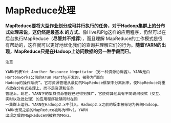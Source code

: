 MapReduce处理
===================================================================================
**MapReduce要将大型作业划分成可并行执行的任务，对于Hadoop集群上的分布式处理来说，这仍然是最基本
的方式**。像Hive和Pig这样的应用程序，仍然可以在后台执行MapReduce（**尽管并不推荐**），而且理解
MapReduce的工作模式是很有帮助的，这样就可以更好地优化我们的查询并理解它们的行为。**随着YARN的出
现，MapReduce只是在Hadoop上访问数据的另一种手段而已**。
```
注意 

YARN代表Yet Another Resource Negotiator（另一种资源协调器）。YARN是由Hortonworks公司的Arun Murthy开发的，被称为“面向
Hadoop的操作系统”。它将资源管理从最初的MapReduce框架中分离出来，使MapReduce将重点放在分布式处理上，而不是资源和任务
管理上。现在，YARN下的集群资源管理已经得到推广，它使得其他具有不同访问模式（交互、实时以及批处理）的应用程序能够同时在同
一集群上运行。YARN在Hadoop2.x中引入。Hadoop2.x之前的版本被标记为传统Hadoop。YARN出现之前的MapReduce被称为MRv1，YARN
出现之后的MapReduce则被称为MRv2。
```
